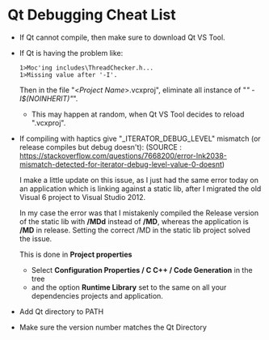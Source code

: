 # Qt Debugging Cheat List

* If Qt cannot compile, then make sure to download Qt VS Tool. 

* If Qt is having the problem like:

  ```
  1>Moc'ing includes\ThreadChecker.h...
  1>Missing value after '-I'.
  ```

  Then in the file "\<*Project Name*\>.vcxproj", eliminate all instance of "*" -I$(NOINHERIT)"*".

  * This may happen at random, when Qt VS Tool decides to reload ".vcxproj".

* If compiling with haptics give "_ITERATOR_DEBUG_LEVEL" mismatch (or release compiles but debug doesn't):
  (SOURCE : https://stackoverflow.com/questions/7668200/error-lnk2038-mismatch-detected-for-iterator-debug-level-value-0-doesnt)

  I make a little update on this issue, as I just had the same error today on an application which is linking against a static lib, after I migrated the old Visual 6 project to Visual Studio 2012.

  In my case the error was that I mistakenly compiled the Release version of the static lib with **/MDd** instead of **/MD**, whereas the application is **/MD** in release. Setting the correct /MD in the static lib project solved the issue.

  This is done in **Project properties**

  - Select **Configuration Properties / C C++ / Code Generation** in the tree
  - and the option **Runtime Library** set to the same on all your dependencies projects and application.
  
* Add Qt directory to PATH

* Make sure the version number matches the Qt Directory

  

